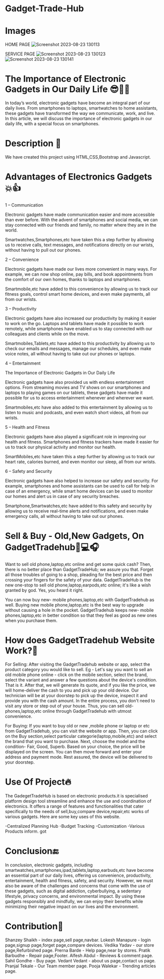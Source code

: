 
# Gadget-Trade-Hub

# Images 
HOME PAGE
![Screenshot 2023-08-23 130113](https://github.com/Shanzey22/Gadget-Trade-Hub/assets/120335522/57cdbc75-3a7c-4ff4-8174-5bf292d433b3)

SERVICE PAGE
![Screenshot 2023-08-23 130123](https://github.com/Shanzey22/Gadget-Trade-Hub/assets/120335522/d16cb2d3-66a6-48f9-a397-38eeb38aa9dd)
![Screenshot 2023-08-23 130141](https://github.com/Shanzey22/Gadget-Trade-Hub/assets/120335522/de332feb-57a3-4a21-a4d6-fcdcd3c6702a)

# The Importance of Electronic Gadgets in Our Daily Life 😎🤗🤩

In today’s world, electronic gadgets have become an integral part of our daily lives. From smartphones to laptops, smartwatches to home assistants, these gadgets have transformed the way we communicate, work, and live. In this article, we will discuss the importance of electronic gadgets in our daily life, with a special focus on smartphones.

# Description 📖

We have created this project using HTML,CSS,Bootstrap and Javascript.

# Advantages of Electronics Gadgets💥👍

1 – Communication

Electronic gadgets have made communication easier and more accessible than ever before. With the advent of smartphones and social media, we can stay connected with our friends and family, no matter where they are in the world.

Smartwatches,Smartphones,etc have taken this a step further by allowing us to receive calls, text messages, and notifications directly on our wrists, without having to pull out our phones.


2 – Convenience

Electronic gadgets have made our lives more convenient in many ways. For example, we can now shop online, pay bills, and book appointments from the comfort of our own homes, thanks to laptops and smartphones.

Smartmobile,etc have added to this convenience by allowing us to track our fitness goals, control smart home devices, and even make payments, all from our wrists.

3 – Productivity

Electronic gadgets have also increased our productivity by making it easier to work on the go. Laptops and tablets have made it possible to work remotely, while smartphones have enabled us to stay connected with our colleagues and clients while on the move.

Smartmobiles,Tablets,etc have added to this productivity by allowing us to check our emails and messages, manage our schedules, and even make voice notes, all without having to take out our phones or laptops.

4 – Entertainment

The Importance of Electronic Gadgets in Our Daily Life

Electronic gadgets have also provided us with endless entertainment options. From streaming movies and TV shows on our smartphones and laptops to playing games on our tablets, these gadgets have made it possible for us to access entertainment whenever and wherever we want.

Smartmobiles,etc have also added to this entertainment by allowing us to listen to music and podcasts, and even watch short videos, all from our wrists.

5 – Health and Fitness

Electronic gadgets have also played a significant role in improving our health and fitness. Smartphones and fitness trackers have made it easier for us to track our physical activity and monitor our health.

SmartMobiles,etc have taken this a step further by allowing us to track our heart rate, calories burned, and even monitor our sleep, all from our wrists.

6 – Safety and Security

Electronic gadgets have also helped to increase our safety and security. For example, smartphones and home assistants can be used to call for help in case of an emergency, while smart home devices can be used to monitor our homes and alert us in case of any security breaches.

Smartphone,Smartwatches,etc have added to this safety and security by allowing us to receive real-time alerts and notifications, and even make emergency calls, all without having to take out our phones.

#  Sell & Buy - Old,New Gadgets, On GadgetTradehub📱💻🎧

Want to sell old phone,laptop,etc online and get some quick cash?
   Then, there is no better place than GadgetTradeHub; we assure you that.
    Forget all those troubles of going to a shop, pleading for the best price and then crossing your fingers for the safety of your data. 
    GadgetTradeHub is the new one-stop to sell old phone,laptop,earpods,etc online; it's like a wish granted by god. 
  Yes, you heard it right.

  You can now buy new- mobile phones,laptop,etc with GadgetTradehub as well.
  Buying new mobile phone,laptop,etc is the best way to upgrade without causing a hole in the pocket. 
  GadgetTradehub keeps new- mobile phones,laptop,etc in better condition so that they feel as good as new ones when you purchase them.

  # How does GadgetTradehub  Website Work?🤘

  For Selling:
  After visiting the GadgetTradehub website or app, select the product category you would like to sell.
  Eg - Let's say you want to sell an old mobile phone online - click on the mobile section, select the brand, 
  select the variant and answer a few questions about the device's condition. 
  That is it. After that, we will generate its quote, and if you like the price, we will home-deliver the cash to you and pick up your old device.
Our technician will be at your doorstep to pick up the device, inspect it and provide you with the cash amount.
 In the entire process, you don't need to visit any store or step out of your house.
  Thus, you can sell old- phones,laptop,etc online through GadgetTradehub with utmost convenience.

  For Buying:
  If you want to buy old or new ,mobile phone or laptop or etc from GadgetTradehub, you can visit the website or app. 
  Then, you can click on the Buy section,select particular categorie(laptop,mobile,etc) and select the brand that you want to purchase.
   Next, choose the model and the condition- Fair, Good, Superb. 
  Based on your choice, the price will be displayed on the screen. 
  You can then move forward and enter your address and payment mode.
   Rest assured, the device will be delivered to your doorstep.

# Use Of Project🔥

The GadegetTradeHub is based on electronic products.it is specialised platform design tool streamline and enhance the use and coordination of electronics. It offers a range of features and functionalities that cater specifically to the needs of sell,buy,compare device,repair,etc works of various gadgets. Here are some key uses of this website.
 
-Centralized Planning Hub
-Budget Tracking
-Customization
-Various Products inform. got

# Conclusion🔚

In conclusion, electronic gadgets, including smartwatches,smartphones,ipad,tablets,laptop,earbuds,etc have become an essential part of our daily lives, offering us convenience, productivity, entertainment, health and fitness, safety, and security. However, we must also be aware of the challenges and concerns that come with the use of these gadgets, such as digital addiction, cyberbullying, a sedentary lifestyle, privacy concerns, and environmental impact. By using these gadgets responsibly and mindfully, we can enjoy their benefits while minimizing their negative impact on our lives and the environment.

# Contribution🤝
Shanzey Shaikh - index page,sell page,navbar.
Lokesh Manapure - login page,signup page,forget page,compare devices.
Vedika Yadav - our store page,Refurbished page.
Prerna Barde - Help page,near by stores.
Pratik Barbudhe - Repair page,Footer.
Alfesh Abdul - Reviews & comment page.
Sahil Gondhe - Buy page.
Vedant Vedant - about us page,contact us page.
Pranjal Tekale - Our Team member page.
Pooja Walekar - Trending articles page.






